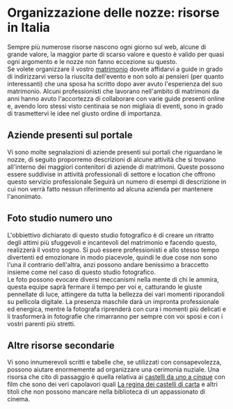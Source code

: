 # Organizzazione delle nozze: risorse in Italia
Sempre più numerose risorse nascono ogni giorno sul web, alcune di grande valore, la maggior parte di scarso valore e questo è valido per quasi ogni argomento e le nozze non fanno eccezione su questo.<br>
Se volete organizzare il vostro <A HREF=http://www.nozzespeciali.it/>matrimonio</A> dovete affidarvi a guide in grado di indirizzarvi verso la riuscita dell'evento e non solo ai pensieri (per quanto interessanti) che una sposa ha scritto dopo aver avuto l'esperienza del suo matrimonio. Alcuni professionisti che lavorano nell'ambito di matrimoni da anni hanno avuto l'accortezza di collaborare con varie guide presenti online e, avendo loro stessi visto centinaia se non migliaia di eventi, sono in grado di trasmettervi le idee nel giusto ordine di importanza.
## Aziende presenti sul portale
Vi sono molte segnalazioni di aziende presenti sui portali che riguardano le nozze, di seguito proporremo descrizioni di alcune attività che si trovano all'interno dei maggiori contenitori di aziende di matrimoni. Queste possono essere suddivise in attività professionali di settore e location che offrono questo servizio professionale
Seguirà un numero di esempi di descrizione in cui non verrà fatto nessun riferimento ad alcuna azienda per mantenere l'anonimato.
## Foto studio numero uno
L'obbiettivo dichiarato di questo studio fotografico è di creare un ritratto degli attimi più sfuggevoli e incantevoli del matrimonio e facendo questo, realizzerà il vostro sogno. Si può essere professionisti e allo stesso tempo divertenti ed emozionare in modo piacevole, quindi le due cose non sono l'una il contrario dell'altra, anzi possono andare benissimo a braccetto insieme come nel caso di questo studio fotografico.<br>
Le foto possono evocare diversi meccanismi nella mente di chi le ammira, questa equipe saprà fermare il tempo per voi e, catturando le giuste pennellate di luce, attingere da tutta la bellezza dei vari momenti riporandoli su pellicola digitale. La presenza maschile darà un impronta professionale ed energica, mentre la fotografa riprenderà con cura i momenti più delicati e li trasformerà in fotografie che rimarranno per sempre con voi sposi e con i vostri parenti più stretti.
## Altre risorse secondarie
Vi sono innumerevoli scritti e tabelle che, se utilizzati con consapevolezza, possono aiutare enormemente ad organizzare una cerimonia nuziale. Una risorsa che cito di passaggio è quella relativa ai <A HREF=http://www.imdb.com/list/ls063756690/>castelli da uno a cinque</A> con film che sono dei veri capolavori quali <A HREF=http://www.imdb.com/title/tt1343097/>La regina dei castelli di carta</A> e altri titoli che non possono mancare nella biblioteca di un appassionato di cinema.
